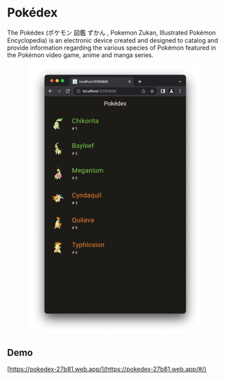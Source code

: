 # Pokédex

The Pokédex (ポケモン 図鑑 ずかん , Pokemon Zukan, Illustrated Pokémon Encyclopedia) is an electronic
device created and designed to catalog and provide information regarding the various species of
Pokémon featured in the Pokémon video game, anime and manga series.

<p align="center">
  <img src=".github/assets/home-screen.png?raw=true" alt="Home screen" width="400px"/>
</p>

## Demo

[https://pokedex-27b81.web.app/](https://pokedex-27b81.web.app/#/)
